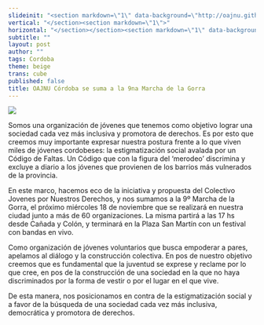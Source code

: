 ```yaml
---
slideinit: "<section markdown=\"1\" data-background=\"http://oajnu.github.io/blog/img/slidebackground.png\"><section markdown=\"1\">"
vertical: "</section><section markdown=\"1\">"
horizontal: "</section></section><section markdown=\"1\" data-background=\"http://oajnu.github.io/blog/img/slidebackground.png\"><section markdown=\"1\">"
subtitle: ""
layout: post
author: ""
tags: Cordoba
theme: beige
trans: cube
published: false
title: OAJNU Córdoba se suma a la 9na Marcha de la Gorra
---
```




![]({{site.baseurl}}/http://oajnu.org/media/k2/items/cache/4695cb3b19cbf906e45dac0da0913068_L.jpg)

Somos una organización de jóvenes que tenemos como objetivo lograr una sociedad cada vez más inclusiva y promotora de derechos. Es por esto que creemos muy importante expresar nuestra postura frente a lo que viven miles de jóvenes cordobeses: la estigmatización social avalada por un Código de Faltas. Un Código que con la figura del ‘merodeo’ discrimina y excluye a diario a los jóvenes que  provienen de los barrios más vulnerados de la provincia.

En este marco, hacemos eco de la iniciativa y propuesta del Colectivo Jovenes por Nuestros Derechos, y nos sumamos a la 9º Marcha de la Gorra, el próximo miércoles 18  de noviembre que se realizará en  nuestra ciudad junto a más de 60 organizaciones. La misma partirá a las 17 hs desde Cañada y Colón, y terminará en la Plaza San Martín con un festival con bandas en vivo.

Como organización de jóvenes voluntarios que busca empoderar a pares, apelamos al diálogo y la construcción colectiva. En pos de nuestro objetivo creemos que es fundamental que la juventud se exprese y reclame por lo que cree, en pos de la construcción de una sociedad en la que no haya discriminados por la forma de vestir o por el lugar en el que vive.

De esta manera, nos posicionamos en contra de la estigmatización social y a favor de la búsqueda de una sociedad cada vez más inclusiva, democrática y promotora de derechos.
